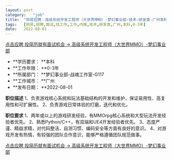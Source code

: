 ```yaml
---
layout:	post
category:	"job"
title:	"网易招聘：高级系统开发工程师（大世界MMO）-梦幻事业部-技术-研发类-广州本科0-3年"
tags:	[网易,招聘,面试,找工作,工作,内推,技术,研发类,广州,本科,0-3年]
date:	2022-08-01
---
```


[点击应聘 投简历就有面试机会 -> 高级系统开发工程师（大世界MMO）-梦幻事业部](http://mobile.bole.netease.com/bole/boleDetail?id=35810&employeeId=346f03c3cda5f04c&key=all)



- **学历要求： **本科
- **工作年限： **0-3年
- **所属部门： **梦幻事业部-战魂工作室-G117
- **工作城市： **广州
- **发布日期： **2022-08-01



**职位描述**
1、负责游戏核心系统和玩法基础结构的开发和维护，保证易用性、高复用性和可扩展性。
2、负责游戏日常体验的打磨，迭代和优化。



**职位要求**
1、两年或以上的游戏研发经验，有MMOrpg核心系统和大型玩法开发经验者优先。
2、熟悉Python/C++，有双端和UE4开发经验者优先。
3、态度严谨、精益求精，对代码整洁、自测习惯、编码安全等方面有良好的意识。
4、对游戏开发有热情，有较强的团队合作意识，能够严格遵循团队规范做事。



[点击应聘 投简历就有面试机会 -> 高级系统开发工程师（大世界MMO）-梦幻事业部](http://mobile.bole.netease.com/bole/boleDetail?id=35810&employeeId=346f03c3cda5f04c&key=all)